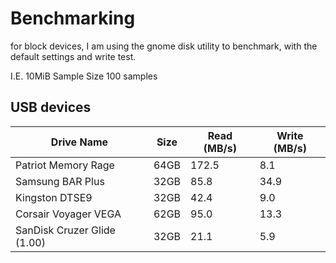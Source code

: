 # Benchmarking

for block devices, I am using the gnome disk utility to benchmark, with the default settings and write test.

I.E.
10MiB Sample Size
100 samples


## USB devices

| Drive Name | Size | Read (MB/s)| Write (MB/s) |
| --- | --- | --- | -- |
| Patriot Memory Rage | 64GB | 172.5 | 8.1 |
| Samsung BAR Plus | 32GB | 85.8 | 34.9 |
| Kingston DTSE9 | 32GB | 42.4 | 9.0 |
| Corsair Voyager VEGA | 62GB | 95.0 | 13.3 |
| SanDisk Cruzer Glide (1.00) | 32GB | 21.1 | 5.9 |
